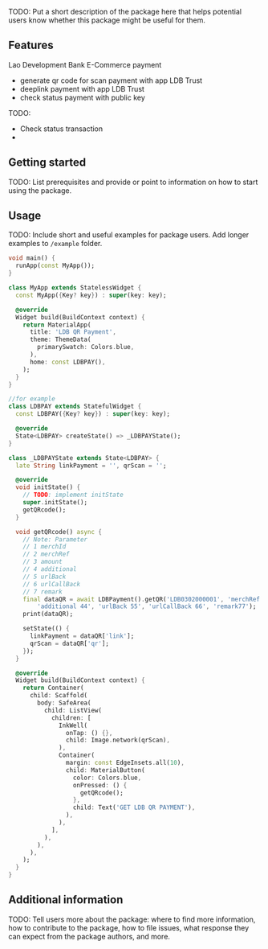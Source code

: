 <!-- 
This README describes the package. If you publish this package to pub.dev,
this README's contents appear on the landing page for your package.

For information about how to write a good package README, see the guide for
[writing package pages](https://dart.dev/guides/libraries/writing-package-pages). 

For general information about developing packages, see the Dart guide for
[creating packages](https://dart.dev/guides/libraries/create-library-packages)
and the Flutter guide for
[developing packages and plugins](https://flutter.dev/developing-packages). 
-->

TODO: Put a short description of the package here that helps potential users
know whether this package might be useful for them.

## Features
Lao Development Bank E-Commerce payment
- generate qr code for scan payment with app LDB Trust
- deeplink payment with app LDB Trust
- check status payment with public key

TODO:
 - Check status transaction
 - 
## Getting started

TODO: List prerequisites and provide or point to information on how to
start using the package.

## Usage

TODO: Include short and useful examples for package users. Add longer examples
to `/example` folder. 

```dart
void main() {
  runApp(const MyApp());
}

class MyApp extends StatelessWidget {
  const MyApp({Key? key}) : super(key: key);

  @override
  Widget build(BuildContext context) {
    return MaterialApp(
      title: 'LDB QR Payment',
      theme: ThemeData(
        primarySwatch: Colors.blue,
      ),
      home: const LDBPAY(),
    );
  }
}

//for example
class LDBPAY extends StatefulWidget {
  const LDBPAY({Key? key}) : super(key: key);

  @override
  State<LDBPAY> createState() => _LDBPAYState();
}

class _LDBPAYState extends State<LDBPAY> {
  late String linkPayment = '', qrScan = '';

  @override
  void initState() {
    // TODO: implement initState
    super.initState();
    getQRcode();
  }

  void getQRcode() async {
    // Note: Parameter
    // 1 merchId
    // 2 merchRef
    // 3 amount
    // 4 additional
    // 5 urlBack
    // 6 urlCallBack
    // 7 remark
    final dataQR = await LDBPayment().getQR('LDB0302000001', 'merchRef 22', 1,
        'additional 44', 'urlBack 55', 'urlCallBack 66', 'remark77');
    print(dataQR);

    setState(() {
      linkPayment = dataQR['link'];
      qrScan = dataQR['qr'];
    });
  }

  @override
  Widget build(BuildContext context) {
    return Container(
      child: Scaffold(
        body: SafeArea(
          child: ListView(
            children: [
              InkWell(
                onTap: () {},
                child: Image.network(qrScan),
              ),
              Container(
                margin: const EdgeInsets.all(10),
                child: MaterialButton(
                  color: Colors.blue,
                  onPressed: () {
                    getQRcode();
                  },
                  child: Text('GET LDB QR PAYMENT'),
                ),
              ),
            ],
          ),
        ),
      ),
    );
  }
}

```

## Additional information

TODO: Tell users more about the package: where to find more information, how to 
contribute to the package, how to file issues, what response they can expect 
from the package authors, and more.

